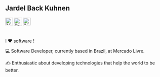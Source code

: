 ## Jardel Back Kuhnen

  <a href="https://www.linkedin.com/in/jardel-back-kuhnen-702807a1/">
    <img align="left" alt="Shubhamdeep Jha | Linkedin" width="24px" src="https://github.com/TheDudeThatCode/TheDudeThatCode/blob/master/Assets/Linkedin.svg" />
  </a>
  <a href="mailto:jardelkuhnen@gmail.com">
    <img align="left" alt="Shubhamdeep Jha | Gmail" width="26px" src="https://github.com/TheDudeThatCode/TheDudeThatCode/blob/master/Assets/Gmail.svg" />
  </a>
  <a href="https://www.instagram.com/jardelkuhnen/">
    <img align="left" alt="Shubhamdeep Jha | Instagram" width="24px" src="https://github.com/TheDudeThatCode/TheDudeThatCode/blob/master/Assets/Instagram.svg" />
  </a>
<br><br><br>

I ❤️ software !

:computer: Software Developer, currently based in Brazil, at Mercado Livre. 

:writing_hand: Enthusiastic about developing technologies that help the world to be better.




